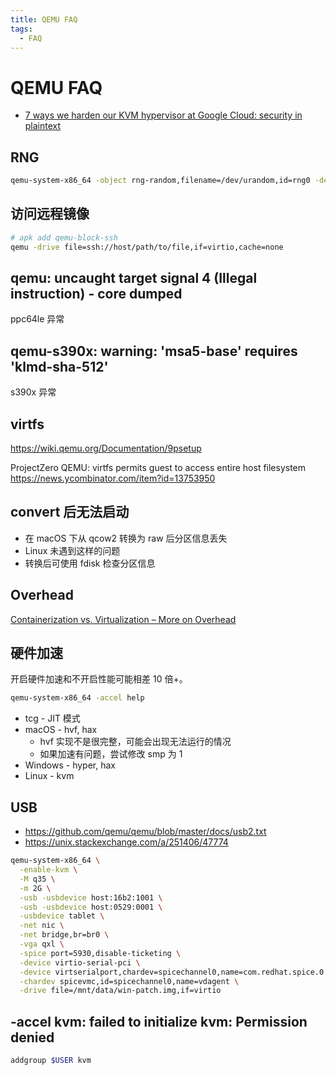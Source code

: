 ```yaml
---
title: QEMU FAQ
tags:
  - FAQ
---
```


# QEMU FAQ

- [7 ways we harden our KVM hypervisor at Google Cloud: security in plaintext](https://cloudplatform.googleblog.com/2017/01/7-ways-we-harden-our-KVM-hypervisor-at-Google-Cloud-security-in-plaintext.html)

## RNG

```bash
qemu-system-x86_64 -object rng-random,filename=/dev/urandom,id=rng0 -device virtio-rng-pci,rng=rng0,bus=pci.0,addr=0x7
```

## 访问远程镜像

```bash
# apk add qemu-block-ssh
qemu -drive file=ssh://host/path/to/file,if=virtio,cache=none
```

## qemu: uncaught target signal 4 (Illegal instruction) - core dumped

ppc64le 异常

## qemu-s390x: warning: 'msa5-base' requires 'klmd-sha-512'

s390x 异常

## virtfs

https://wiki.qemu.org/Documentation/9psetup

ProjectZero
QEMU: virtfs permits guest to access entire host filesystem
https://news.ycombinator.com/item?id=13753950

## convert 后无法启动

- 在 macOS 下从 qcow2 转换为 raw 后分区信息丢失
- Linux 未遇到这样的问题
- 转换后可使用 fdisk 检查分区信息

## Overhead

[Containerization vs. Virtualization – More on Overhead](http://www.brightcomputing.com/blog/containerization-vs.-virtualization-more-on-overhead)

## 硬件加速

开启硬件加速和不开启性能可能相差 10 倍+。

```bash
qemu-system-x86_64 -accel help
```

- tcg - JIT 模式
- macOS - hvf, hax
  - hvf 实现不是很完整，可能会出现无法运行的情况
  - 如果加速有问题，尝试修改 smp 为 1
- Windows - hyper, hax
- Linux - kvm

## USB

- https://github.com/qemu/qemu/blob/master/docs/usb2.txt
- https://unix.stackexchange.com/a/251406/47774

```bash
qemu-system-x86_64 \
  -enable-kvm \
  -M q35 \
  -m 2G \
  -usb -usbdevice host:16b2:1001 \
  -usb -usbdevice host:0529:0001 \
  -usbdevice tablet \
  -net nic \
  -net bridge,br=br0 \
  -vga qxl \
  -spice port=5930,disable-ticketing \
  -device virtio-serial-pci \
  -device virtserialport,chardev=spicechannel0,name=com.redhat.spice.0 \
  -chardev spicevmc,id=spicechannel0,name=vdagent \
  -drive file=/mnt/data/win-patch.img,if=virtio
```

## -accel kvm: failed to initialize kvm: Permission denied

```bash
addgroup $USER kvm
```
